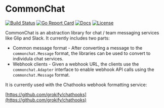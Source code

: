# CommonChat

[![Build Status][build-status-svg]][build-status-url]
[![Go Report Card][goreport-svg]][goreport-url]
[![Docs][docs-godoc-svg]][docs-godoc-url]
[![License][license-svg]][license-url]

CommonChat is an abstraction library for chat / team messaging services like Glip and Slack. It currently includes two parts:

* Common message format - After converting a message to the `commonchat.Message` format, the libraries can be used to convert to individula chat services.
* Webhook clients - Given a webhook URL, the clients use the `commonchat.Adapter` interface to enable webhook API calls using the `commonchat.Message` format.

It is currently used with the Chathooks webhook formatting service:

[https://github.com/grokify/chathooks](https://github.com/grokify/chathooks)

 [build-status-svg]: https://github.com/grokify/commonchat/workflows/test/badge.svg
 [build-status-url]: https://github.com/grokify/commonchat/actions
 [coverage-status-svg]: https://coveralls.io/repos/grokify/commonchat/badge.svg?branch=master
 [coverage-status-url]: https://coveralls.io/r/grokify/commonchat?branch=master
 [goreport-svg]: https://goreportcard.com/badge/github.com/grokify/commonchat
 [goreport-url]: https://goreportcard.com/report/github.com/grokify/commonchat
 [codeclimate-status-svg]: https://codeclimate.com/github/grokify/commonchat/badges/gpa.svg
 [codeclimate-status-url]: https://codeclimate.com/github/grokify/commonchat
 [docs-godoc-svg]: https://pkg.go.dev/badge/github.com/grokify/commonchat
 [docs-godoc-url]: https://pkg.go.dev/github.com/grokify/commonchat
 [license-svg]: https://img.shields.io/badge/license-MIT-blue.svg
 [license-url]: https://github.com/grokify/commonchat/blob/master/LICENSE
